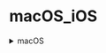 # macOS_iOS

<details>
<summary> macOS </summary>

[Check Disk Health on Mac with smartctl](https://www.smartmontools.org)

[Zed editor](https://zed.dev)

[mac-cleanup: A cleanup script for macOS](https://github.com/mac-cleanup/mac-cleanup-sh)

[妙言--轻灵的 Markdown 笔记本](https://github.com/tw93/MiaoYan)

[macOS Ventura 13 优化配置（基于 ARM 平台）](https://www.sqlsec.com/2023/07/ventura.html)


</details>
